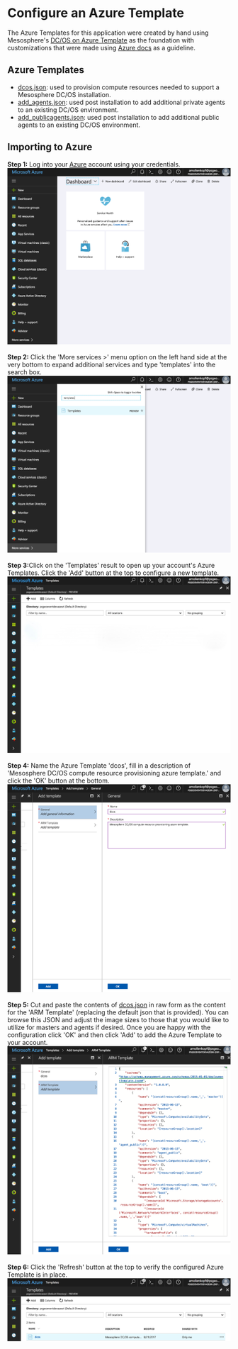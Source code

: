 # Configure an Azure Template

The Azure Templates for this application were created by hand using Mesosphere's [DC/OS on Azure Template](https://downloads.dcos.io/dcos/stable/azure.html) as the foundation with customizations that were made using [Azure docs](https://azure.microsoft.com/en-us/resources/templates/) as a guideline.<br>

## Azure Templates
- [dcos.json](dcos.json): used to provision compute resources needed to support a Mesosphere DC/OS installation.
- [add_agents.json](add_agents.json): used post installation to add additional private agents to an existing DC/OS environment.
- [add_publicagents.json](add_publicagents.json): used post installation to add additional public agents to an existing DC/OS environment.

## Importing to Azure
<b>Step 1:</b> Log into your [Azure](http://portal.azure.com) account using your credentials.<br>
<img src="01.png">
<br><br><b>Step 2:</b> Click the 'More services >' menu option on the left hand side at the very bottom to expand additional services and type 'templates' into the search box.<br>
<img src="02.png">
<br><br><b>Step 3:</b>Click on the 'Templates' result to open up your account's Azure Templates.  Click the 'Add' button at the top to configure a new template.<br>
<img src="03.png">
<br><br><b>Step 4:</b> Name the Azure Template 'dcos', fill in a description of 'Mesosphere DC/OS compute resource provisioning azure template.' and click the 'OK' button at the bottom.<br>
<img src="04.png">
<br><br><b>Step 5:</b> Cut and paste the contents of [dcos.json](dcos.json) in raw form as the content for the 'ARM Template' (replacing the default json that is provided).  You can browse this JSON and adjust the image sizes to those that you would like to utilize for masters and agents if desired.  Once you are happy with the configuration click 'OK' and then click 'Add' to add the Azure Template to your account.
<img src="05.png">
<br><br><b>Step 6:</b> Click the 'Refresh' button at the top to verify the configured Azure Template is in place.
<img src="06.png"><br>





